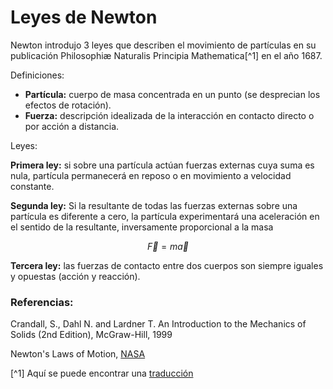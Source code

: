 # Leyes de Newton

Newton introdujo 3 leyes que describen el movimiento de partículas en su publicación Philosophiæ Naturalis Principia Mathematica[^1] en el año 1687. 

Definiciones:

- **Partícula:** cuerpo de masa concentrada en un punto (se desprecian los efectos de rotación).
- **Fuerza:** descripción idealizada de la interacción en contacto directo o por acción a distancia.

Leyes:

**Primera ley:** si sobre una partícula actúan fuerzas externas cuya suma es nula, partícula permanecerá en reposo o en movimiento a velocidad constante. 

**Segunda ley:** Si la resultante de todas las fuerzas externas sobre una partícula es diferente a cero, la partícula experimentará una aceleración en el sentido de la resultante, inversamente proporcional a la masa

$$\vec{F} = m\vec{a}$$


**Tercera ley:** las fuerzas de contacto entre dos cuerpos son siempre iguales y opuestas (acción y reacción).

### Referencias:

Crandall, S., Dahl N. and Lardner T. An Introduction to the Mechanics of Solids (2nd Edition), McGraw-Hill, 1999

Newton's Laws of Motion, [NASA](https://www.grc.nasa.gov/www/k-12/airplane/newton.html)

[^1] Aquí se puede encontrar una [traducción](https://archive.org/details/newtonspmathema00newtrich/page/n85/mode/2up)
